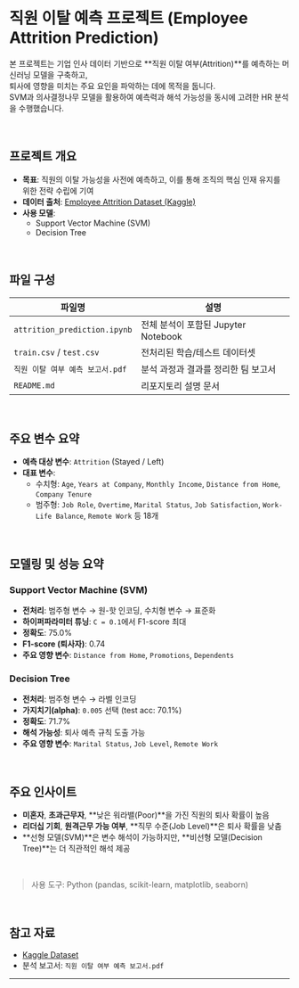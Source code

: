 # 직원 이탈 예측 프로젝트 (Employee Attrition Prediction)

본 프로젝트는 기업 인사 데이터 기반으로 **직원 이탈 여부(Attrition)**를 예측하는 머신러닝 모델을 구축하고,  
퇴사에 영향을 미치는 주요 요인을 파악하는 데에 목적을 둡니다.  
SVM과 의사결정나무 모델을 활용하여 예측력과 해석 가능성을 동시에 고려한 HR 분석을 수행했습니다.

<br/>
 
## 프로젝트 개요

- **목표**: 직원의 이탈 가능성을 사전에 예측하고, 이를 통해 조직의 핵심 인재 유지를 위한 전략 수립에 기여
- **데이터 출처**: [Employee Attrition Dataset (Kaggle)](https://www.kaggle.com/datasets/stealthtechnologies/employee-attrition-dataset)
- **사용 모델**:
  - Support Vector Machine (SVM)
  - Decision Tree

<br/>

## 파일 구성

| 파일명 | 설명 |
|--------|------|
| `attrition_prediction.ipynb` | 전체 분석이 포함된 Jupyter Notebook |
| `train.csv` / `test.csv` | 전처리된 학습/테스트 데이터셋 |
| `직원 이탈 여부 예측 보고서.pdf` | 분석 과정과 결과를 정리한 팀 보고서 |
| `README.md` | 리포지토리 설명 문서 |

<br/>

## 주요 변수 요약

- **예측 대상 변수**: `Attrition` (Stayed / Left)
- **대표 변수**:
  - 수치형: `Age`, `Years at Company`, `Monthly Income`, `Distance from Home`, `Company Tenure`
  - 범주형: `Job Role`, `Overtime`, `Marital Status`, `Job Satisfaction`, `Work-Life Balance`, `Remote Work` 등 18개
 
<br/>

## 모델링 및 성능 요약

### Support Vector Machine (SVM)
- **전처리**: 범주형 변수 → 원-핫 인코딩, 수치형 변수 → 표준화
- **하이퍼파라미터 튜닝**: `C = 0.1`에서 F1-score 최대
- **정확도**: 75.0%
- **F1-score (퇴사자)**: 0.74
- **주요 영향 변수**: `Distance from Home`, `Promotions`, `Dependents`

### Decision Tree
- **전처리**: 범주형 변수 → 라벨 인코딩
- **가지치기(alpha)**: `0.005` 선택 (test acc: 70.1%)
- **정확도**: 71.7%
- **해석 가능성**: 퇴사 예측 규칙 도출 가능
- **주요 영향 변수**: `Marital Status`, `Job Level`, `Remote Work`

<br/>

## 주요 인사이트

- **미혼자**, **초과근무자**, **낮은 워라밸(Poor)**을 가진 직원의 퇴사 확률이 높음
- **리더십 기회**, **원격근무 가능 여부**, **직무 수준(Job Level)**은 퇴사 확률을 낮춤
- **선형 모델(SVM)**은 변수 해석이 가능하지만, **비선형 모델(Decision Tree)**는 더 직관적인 해석 제공

<br/>

> 사용 도구: Python (pandas, scikit-learn, matplotlib, seaborn)

<br/>

## 참고 자료

- [Kaggle Dataset](https://www.kaggle.com/datasets/stealthtechnologies/employee-attrition-dataset)
- 분석 보고서: `직원 이탈 여부 예측 보고서.pdf`

---

